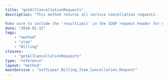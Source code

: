 ```yaml
---
title: "getAllCancellationRequests"
description: "This method returns all service cancellation requests. 

Make sure to include the 'resultLimit' in the SOAP request header for quicker response. If there is no result limit header is passed, it will return the latest 25 results by default. "
date: "2018-02-12"
tags:
    - "method"
    - "sldn"
    - "Billing"
classes:
    - "getAllCancellationRequests"
type: "reference"
layout: "method"
mainService : "SoftLayer_Billing_Item_Cancellation_Request"
---
```

